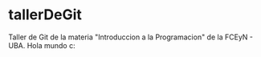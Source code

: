 # tallerDeGit

Taller de Git de la materia "Introduccion a la Programacion" de la FCEyN - UBA.
Hola mundo c: